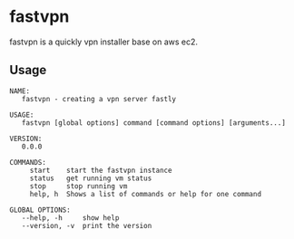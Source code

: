 # fastvpn

fastvpn is a quickly vpn installer base on aws ec2.

## Usage

```
NAME:
   fastvpn - creating a vpn server fastly

USAGE:
   fastvpn [global options] command [command options] [arguments...]

VERSION:
   0.0.0

COMMANDS:
     start    start the fastvpn instance
     status   get running vm status
     stop     stop running vm
     help, h  Shows a list of commands or help for one command

GLOBAL OPTIONS:
   --help, -h     show help
   --version, -v  print the version
```
